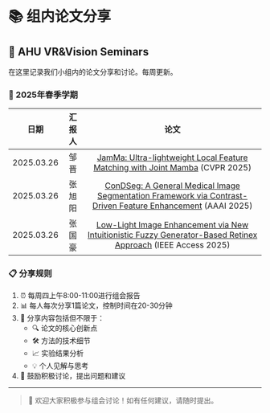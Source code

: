 # 📚 组内论文分享

## 📖 AHU VR&Vision Seminars

在这里记录我们小组内的论文分享和讨论。每周更新。

### 🌟 2025年春季学期

| 日期 | 汇报人 |                                                                                 论文                                                                                 |
| :---: |:--------------:|:------------------------------------------------------------------------------------------------------------------------------------------------------------------:|
| 2025.03.26 | 邹晋 |            [JamMa: Ultra-lightweight Local Feature Matching with Joint Mamba](https://arxiv.org/abs/2503.03437) (CVPR 2025)             |
| 2025.03.26 | 张旭阳 |                [ConDSeg: A General Medical Image Segmentation Framework via Contrast-Driven Feature Enhancement](https://arxiv.org/abs/2412.08345) (AAAI 2025)                 |
| 2025.03.26 | 张国豪 |                              [Low-Light Image Enhancement via New Intuitionistic Fuzzy Generator-Based Retinex Approach](https://ieeexplore.ieee.org/document/10902139) (IEEE Access 2025)                               |



### 📋 分享规则
1. ⏰ 每周四上午8:00-11:00进行组会报告
2. 📊 每人每次分享1篇论文，控制时间在20-30分钟
3. 📝 分享内容包括但不限于：
   - 🔍 论文的核心创新点
   - 🛠️ 方法的技术细节
   - 📈 实验结果分析
   - 💡 个人见解与思考
4. 🤝 鼓励积极讨论，提出问题和建议
---

> 💫 欢迎大家积极参与组会讨论！如有任何建议，请随时提出。
